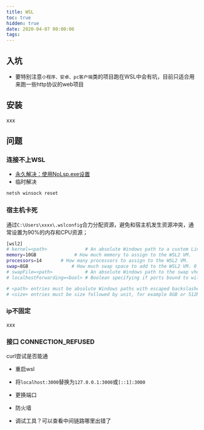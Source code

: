 ```yaml
---
title: WSL
toc: true
hidden: true
date: 2020-04-07 00:00:06
tags:
---
```


## 入坑
* 要特别注意`小程序、安卓、pc客户端`类的项目跑在WSL中会有坑，目前只适合用来跑一些http协议的web项目

## 安装
xxx

## 问题
### 连接不上WSL
* [永久解决：使用NoLsp.exe设置](https://github.com/microsoft/WSL/issues/4177)
* 临时解决
```sh
netsh winsock reset
```

### 宿主机卡死
通过`C:\Users\xxxx\.wslconfig`合力分配资源，避免和宿主机发生资源冲突，通常设置为90%的内存和CPU资源；
```sh
[wsl2]
# kernel=<path>              # An absolute Windows path to a custom Linux kernel.
memory=10GB              # How much memory to assign to the WSL2 VM.
processors=14       # How many processors to assign to the WSL2 VM.
swap=8GB                # How much swap space to add to the WSL2 VM. 0 for no swap file.
# swapFile=<path>            # An absolute Windows path to the swap vhd.
# localhostForwarding=<bool> # Boolean specifying if ports bound to wildcard or localhost in the WSL2 VM should be connectable from the host via localhost:port (default true).

# <path> entries must be absolute Windows paths with escaped backslashes, for example C:\\Users\\Ben\\kernel
# <size> entries must be size followed by unit, for example 8GB or 512MB
```

### ip不固定
xxx


### 接口 CONNECTION_REFUSED
curl尝试是否能通

* 重启wsl
* 将`localhost:3000`替换为`127.0.0.1:3000`或`[::1]:3000`
* 更换端口
* 防火墙

* 调试工具？可以查看中间链路哪里出错了
